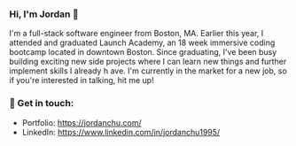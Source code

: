 ### Hi, I'm Jordan 👋

I'm a full-stack software engineer from Boston, MA. Earlier this year, I attended and graduated Launch Academy, an 18 week immersive coding bootcamp located in downtown Boston. Since graduating, I've been busy building exciting new side projects where I can learn new things and further implement skills I already h ave. I'm currently in the market for a new job, so if you're interested in talking, hit me up!


### :speech_balloon: Get in touch:
- Portfolio: https://jordanchu.com/
- LinkedIn: https://www.linkedin.com/in/jordanchu1995/
<!--
**idkjay/idkjay** is a ✨ _special_ ✨ repository because its `README.md` (this file) appears on your GitHub profile.

Here are some ideas to get you started:

- 🔭 I’m currently working on ...
- 🌱 I’m currently learning ...
- 👯 I’m looking to collaborate on ...
- 🤔 I’m looking for help with ...
- 💬 Ask me about ...
- 📫 How to reach me: ...
- 😄 Pronouns: ...
- ⚡ Fun fact: ...
-->
